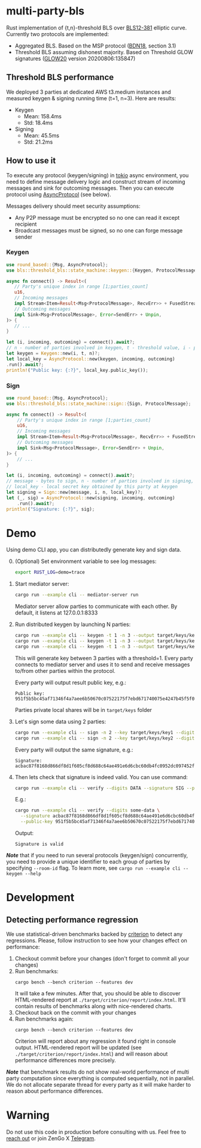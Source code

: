 # multi-party-bls

Rust implementation of {t,n}-threshold BLS over [BLS12-381](https://hackmd.io/@benjaminion/bls12-381) elliptic curve.
Currently two protocols are implemented: 
- Aggregated BLS. Based on the MSP protocol ([BDN18](https://eprint.iacr.org/2018/483.pdf), section 3.1) 
- Threshold BLS assuming dishonest majority. Based on Threshold GLOW signatures ([GLOW20](https://eprint.iacr.org/2020/096.pdf) version 20200806:135847)

## Threshold BLS performance
We deployed 3 parties at dedicated AWS t3.medium instances and measured keygen & signing running time (t=1, n=3). Here are results:
* Keygen
  * Mean: 158.4ms
  * Std: 18.4ms
* Signing
  * Mean: 45.5ms
  * Std: 21.2ms

## How to use it
To execute any protocol (keygen/signing) in [tokio] async environment, you need to define
message delivery logic and construct stream of incoming messages and sink for outcoming
messages. Then you can execute protocol using [AsyncProtocol] (see below).

[tokio]: https://tokio.rs
[AsyncProtocol]: https://docs.rs/round-based/0.1.1/round_based/async_runtime/struct.AsyncProtocol.html

Messages delivery should meet security assumptions:
* Any P2P message must be encrypted so no one can read it except recipient
* Broadcast messages must be signed, so no one can forge message sender

### Keygen
```rust
use round_based::{Msg, AsyncProtocol};
use bls::threshold_bls::state_machine::keygen::{Keygen, ProtocolMessage};

async fn connect() -> Result<(
   // Party's unique index in range [1;parties_count]
   u16,
   // Incoming messages
   impl Stream<Item=Result<Msg<ProtocolMessage>, RecvErr>> + FusedStream + Unpin,
   // Outcoming messages
   impl Sink<Msg<ProtocolMessage>, Error=SendErr> + Unpin,
)> {
   // ...
}

let (i, incoming, outcoming) = connect().await?;
// n - number of parties involved in keygen, t - threshold value, i - party's index
let keygen = Keygen::new(i, t, n)?;
let local_key = AsyncProtocol::new(keygen, incoming, outcoming)
.run().await?;
println!("Public key: {:?}", local_key.public_key());
```

### Sign
```rust
use round_based::{Msg, AsyncProtocol};
use bls::threshold_bls::state_machine::sign::{Sign, ProtocolMessage};

async fn connect() -> Result<(
    // Party's unique index in range [1;parties_count]
    u16,
    // Incoming messages
    impl Stream<Item=Result<Msg<ProtocolMessage>, RecvErr>> + FusedStream + Unpin,
    // Outcoming messages
    impl Sink<Msg<ProtocolMessage>, Error=SendErr> + Unpin,                        
)> {
    // ...
}

let (i, incoming, outcoming) = connect().await?;
// message - bytes to sign, n - number of parties involved in signing,
// local_key - local secret key obtained by this party at keygen
let signing = Sign::new(message, i, n, local_key)?;
let (_, sig) = AsyncProtocol::new(signing, incoming, outcoming)
    .run().await?;
println!("Signature: {:?}", sig);
```

# Demo
Using demo CLI app, you can distributedly generate key and sign data.

0. (Optional)
   Set environment variable to see log messages:
   ```bash
   export RUST_LOG=demo=trace
   ```

1. Start mediator server:
   ```bash
   cargo run --example cli -- mediator-server run
   ```
   Mediator server allow parties to communicate with each other. By default, it listens at 127.0.0.1:8333

2. Run distributed keygen by launching N parties:
   ```bash
   cargo run --example cli -- keygen -t 1 -n 3 --output target/keys/key1
   cargo run --example cli -- keygen -t 1 -n 3 --output target/keys/key2
   cargo run --example cli -- keygen -t 1 -n 3 --output target/keys/key3
   ```
   This will generate key between 3 parties with a threshold=1. Every party connects to mediator server
   and uses it to send and receive messages to/from other parties within the protocol.

   Every party will output result public key, e.g.:
   ```
   Public key: 951f5b5bc45af71346f4a7aee6b50670c07522175f7ebd671740075e4247b45f5f03206ae8274d77337eae797e0f69490cca3ee5da31eb5f8746dd942034550dff5c4695ee7160f32bfa8424d40e3690bdd7cf4d58e9ab5d03d00d50fc837278
   ```

   Parties private local shares will be in `target/keys` folder

3. Let's sign some data using 2 parties:
   ```bash
   cargo run --example cli -- sign -n 2 --key target/keys/key1 --digits some-data
   cargo run --example cli -- sign -n 2 --key target/keys/key2 --digits some-data
   ```

   Every party will output the same signature, e.g.:
   ```
   Signature: acbac87f8168d866df8d1f605cf8d688c64ae491e6d6cbc60db4fc0952dc097452f252cb2f746a948bac0e2311e6c14e
   ```

4. Then lets check that signature is indeed valid.
   You can use command:
   ```bash
   cargo run --example cli -- verify --digits DATA --signature SIG --public-key PK
   ```

   E.g.:
   ```bash
   cargo run --example cli -- verify --digits some-data \
     --signature acbac87f8168d866df8d1f605cf8d688c64ae491e6d6cbc60db4fc0952dc097452f252cb2f746a948bac0e2311e6c14e \
     --public-key 951f5b5bc45af71346f4a7aee6b50670c07522175f7ebd671740075e4247b45f5f03206ae8274d77337eae797e0f69490cca3ee5da31eb5f8746dd942034550dff5c4695ee7160f32bfa8424d40e3690bdd7cf4d58e9ab5d03d00d50fc837278
   ```

   Output:
   ```
   Signature is valid
   ```

**_Note_** that if you need to run several protocols (keygen/sign) concurrently, you need to provide a unique 
identifier to each group of parties by specifying `--room-id` flag. To learn more, see 
`cargo run --example cli -- keygen --help`

# Development

## Detecting performance regression
We use statistical-driven benchmarks backed by [criterion][criterion-crate] to detect any regressions.
Please, follow instruction to see how your changes effect on performance:
1. Checkout commit before your changes (don't forget to commit all your changes)
2. Run benchmarks:
   ```shell
   cargo bench --bench criterion --features dev
   ```
   It will take a few minutes.
   After that, you should be able to discover HTML-rendered report at `./target/criterion/report/index.html`.
   It'll contain results of benchmarks along with nice-rendered charts.
3. Checkout back on the commit with your changes
4. Run benchmarks again:
   ```shell
   cargo bench --bench criterion --features dev
   ```
   Criterion will report about any regression it found right in console output. HTML-rendered report
   will be updated (see `./target/criterion/report/index.html`) and will reason about performance
   differences more precisely.

[criterion-crate]: https://crates.io/crates/criterion

**_Note_** that benchmark results do not show real-world performance of multi party computation since
everything is computed sequentially, not in parallel. We do not allocate separate thread for every party
as it will make harder to reason about performance differences.

# Warning
Do not use this code in production before consulting with us. Feel free to [reach out](mailto:github@zengo.com) or join ZenGo X [Telegram](https://t.me/joinchat/ET1mddGXRoyCxZ-7).
